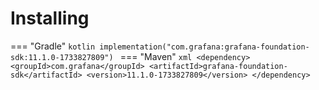 # Installing

=== "Gradle"
    ```kotlin
    implementation("com.grafana:grafana-foundation-sdk:11.1.0-1733827809")
    ```
=== "Maven"
    ```xml
    <dependency>
        <groupId>com.grafana</groupId>
        <artifactId>grafana-foundation-sdk</artifactId>
        <version>11.1.0-1733827809</version>
    </dependency>
    ```
